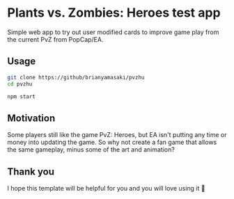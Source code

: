 # Plants vs. Zombies: Heroes test app

Simple web app to try out user modified cards to improve game play from the current PvZ from PopCap/EA.

## Usage

```bash
git clone https://github/brianyamasaki/pvzhu
cd pvzhu

npm start
```

## Motivation

Some players still like the game PvZ: Heroes, but EA isn't putting any time or money into updating the game. So why not create a fan game that allows the same gameplay, minus some of the art and animation?

## Thank you

I hope this template will be helpful for you and you will love using it 🖤
